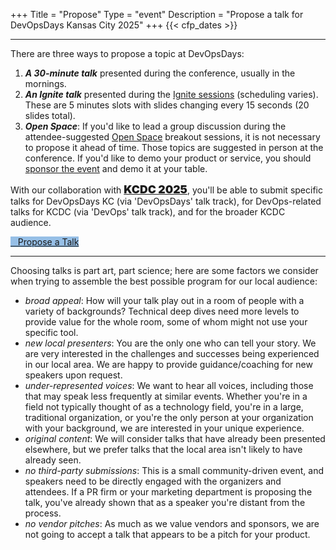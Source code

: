 +++
Title = "Propose"
Type = "event"
Description = "Propose a talk for DevOpsDays Kansas City 2025"
+++
  {{< cfp_dates >}}

<hr>

There are three ways to propose a topic at DevOpsDays:
<ol>
  <li><strong><em>A 30-minute talk</em></strong> presented during the conference, usually in the mornings.</li>
  <li><strong><em>An Ignite talk</em></strong> presented during the <a href="/pages/ignite-talks-format">Ignite sessions</a> (scheduling varies). These are 5 minutes slots with slides changing every 15 seconds (20 slides total).</li>
  <li><strong><em>Open Space</em></strong>: If you'd like to lead a group discussion during the attendee-suggested <a href="/pages/open-space-format">Open Space</a> breakout sessions, it is not necessary to propose it ahead of time. Those topics are suggested in person at the conference. If you'd like to demo your product or service, you should <a href="../sponsor">sponsor the event</a> and demo it at your table.
</ol>

<p>With our collaboration with <span style="color: red; font-size: 1.10rem; font-weight: 900;"><a href="https://kcdc.info" target="_blank">KCDC 2025</a></span>, you'll be able to submit specific talks for DevOpsDays KC (via 'DevOpsDays' talk track), for DevOps-related talks for KCDC (via 'DevOps' talk track), and for the broader KCDC audience.</p>

<div class = "row" id = "main-row">
  <div class = "col-md-12">
      <a class="btn btn-primary btn-block" style = "margin: auto; width: 15%; background-color: #96bfe6; border-color: #96bfe6;" href="">
          <i class="fa-solid fa-envelope"></i>
          &nbsp;&nbsp;&nbsp;Propose a Talk
      </a>
  </div>
</div>


<hr>

Choosing talks is part art, part science; here are some factors we consider when trying to assemble the best possible program for our local audience:

- _broad appeal_: How will your talk play out in a room of people with a variety of backgrounds? Technical deep dives need more levels to provide value for the whole room, some of whom might not use your specific tool.
- _new local presenters_: You are the only one who can tell your story. We are very interested in the challenges and successes being experienced in our local area. We are happy to provide guidance/coaching for new speakers upon request.
- _under-represented voices_: We want to hear all voices, including those that may speak less frequently at similar events. Whether you're in a field not typically thought of as a technology field, you're in a large, traditional organization, or you're the only person at your organization with your background, we are interested in your unique experience.
- _original content_: We will consider talks that have already been presented elsewhere, but we prefer talks that the local area isn't likely to have already seen.
- _no third-party submissions_: This is a small community-driven event, and speakers need to be directly engaged with the organizers and attendees. If a PR firm or your marketing department is proposing the talk, you've already shown that as a speaker you're distant from the process.
- _no vendor pitches_: As much as we value vendors and sponsors, we are not going to accept a talk that appears to be a pitch for your product.


